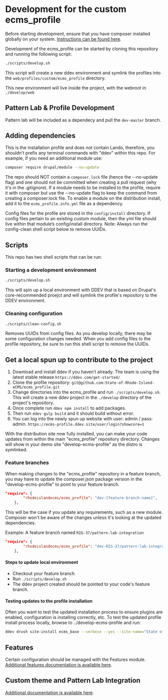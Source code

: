 # Development for the custom ecms_profile

Before starting development, ensure that you have composer installed globally
on your system. [Instructions can be found here](https://getcomposer.org/doc/00-intro.md#installation-linux-unix-macos).

Development of the ecms_profile can be started by cloning this repository and
running the following script:
```bash
./scripts/develop.sh
```

This script will create a new ddev environment and symlink the profiles into
the `web/profiles/custom/ecms_profile` directory.

This new environment will live inside the project, with the webroot in
`./develop/web`

## Pattern Lab & Profile Development
Pattern lab will be included as a dependecy and pull the `dev-master` branch.

## Adding dependencies
This is the installation profile and does not contain Lando, therefore, you
shouldn’t prefix any terminal commands with "ddev" within this repo.
For example, if you need an additional module use:
```bash
composer require drupal/module --no-update
```

The repo should NOT contain a `composer.lock` file (hence the --no-update flag)
and one should not be committed when creating a pull request
(why it's in the .gitignore). If a module needs to be installed to the profile,
require it with composer but use the --no-update flag to keep the command
from creating a composer.lock file.
To enable a module on the distribution install, add it to the
`ecms_profile.info.yml` file as a dependency.

Config files for the profile are stored in the `config/install` directory.
If config files pertain to an existing custom module, then the yml file
should live within that module’s config/install directory.
Note: Always run the config-clean shell script below to remove UUIDs.

## Scripts
This repo has two shell scripts that can be run:

### Starting a development environment
```bash
./scripts/develop.sh
```
This will spin up a local environment with DDEV that is based on
Drupal's core-recommended proejct and will symlink the profile's
repository to the DDEV environment.

### Cleaning configuration
```bash
./scripts/clean-config.sh
```
Removes UUIDs from config files.
As you develop locally, there may be some configuration changes needed.
When you add config files to the profile repository, be sure to run this
shell script to remove the UUIDs.

## Get a local spun up to contribute to the project
1. Download and install ddev if you haven’t already.
   The team is using the latest stable release `https://ddev.com/get-started/`
2. Clone the profile repository:
   `git@github.com:State-of-Rhode-Island-eCMS/ecms_profile.git`
3. Change directories into the ecms_profile and run `./scripts/develop.sh`.
   This will create a new ddev project in the `./develop` directory of the
   project's repository.
4. Once complete run `ddev npm install` to add packages.
5. Then run `ddev gulp build` and it should build without error.
6. You can log into the newly spun up website with user: admin / pass: admin.
   `https://ecms-profile.ddev.site/user/login?showcore=1`

With the distribution site now fully installed, you can make your code updates
from within the main "ecms_profile" repository directory.
Changes will show in your demo site "develop-ecms-profile"
as the distro is symlinked.

### Feature branches
When making changes to the "ecms_profile" repository in a feature branch, you may
have to update the composer.json package version in the "develop-ecms-profile" to
point to your feature branch.

```json
"require": {
        "rhodeislandecms/ecms_profile": "dev-[feature-branch-name]",
    },
```

This will be the case if you update any requirements, such as a new module. Composer
won't be aware of the changes unless it's looking at the updated dependencies.

Example: A feature branch named `RIG-37/pattern-lab-integration`

```json
"require": {
        "rhodeislandecms/ecms_profile": "dev-RIG-37/pattern-lab-integration",
    },
```

#### Steps to update local environment
 * Checkout your feature branch
 * Run `./scripts/develop.sh`
 * The ddev project created should be pointed to your code's feature branch.

#### Testing updates to the profile installation
Often you want to test the updated installation process to ensure plugins are enabled,
configuration is installing correctly, etc.
To test the updated profile install process locally, browse to ../develop-ecms-profile and run:
```bash
ddev drush site-install ecms_base --verbose --yes --site-name="State of Rhode Island Distribution" --account-name=admin --account-pass=admin;
```

## Features
Certain configuration should be managed with the Features module.
[Additional features documentation is available here](./features.md).

## Custom theme and Pattern Lab Integration
[Additional documentation is available here](./theming.md).

